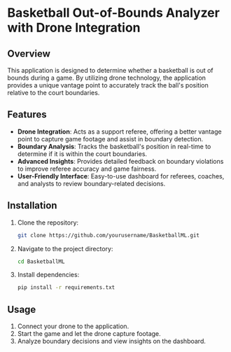 # Basketball Out-of-Bounds Analyzer with Drone Integration

## Overview
This application is designed to determine whether a basketball is out of bounds during a game. By utilizing drone technology, the application provides a unique vantage point to accurately track the ball's position relative to the court boundaries.

## Features
- **Drone Integration**: Acts as a support referee, offering a better vantage point to capture game footage and assist in boundary detection.
- **Boundary Analysis**: Tracks the basketball's position in real-time to determine if it is within the court boundaries.
- **Advanced Insights**: Provides detailed feedback on boundary violations to improve referee accuracy and game fairness.
- **User-Friendly Interface**: Easy-to-use dashboard for referees, coaches, and analysts to review boundary-related decisions.

## Installation
1. Clone the repository:
    ```bash
    git clone https://github.com/yourusername/BasketballML.git
    ```
2. Navigate to the project directory:
    ```bash
    cd BasketballML
    ```
3. Install dependencies:
    ```bash
    pip install -r requirements.txt
    ```

## Usage
1. Connect your drone to the application.
2. Start the game and let the drone capture footage.
3. Analyze boundary decisions and view insights on the dashboard.